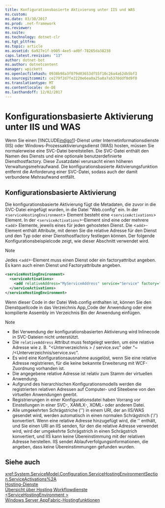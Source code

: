 ```yaml
---
title: Konfigurationsbasierte Aktivierung unter IIS und WAS
ms.custom: 
ms.date: 03/30/2017
ms.prod: .net-framework
ms.reviewer: 
ms.suite: 
ms.technology: dotnet-clr
ms.tgt_pltfrm: 
ms.topic: article
ms.assetid: 6a927e1f-b905-4ee5-ad0f-78265da38238
caps.latest.revision: "13"
author: dotnet-bot
ms.author: dotnetcontent
manager: wpickett
ms.openlocfilehash: 0938b98a3f079d03653df55f10c26a4a62db5bf3
ms.sourcegitcommit: ce279f2d7fe2220e6ea0a25a8a7a5370ddf8d9f0
ms.translationtype: MT
ms.contentlocale: de-DE
ms.lasthandoff: 12/02/2017
---
```

# <a name="configuration-based-activation-in-iis-and-was"></a>Konfigurationsbasierte Aktivierung unter IIS und WAS
Wenn Sie einen [!INCLUDE[indigo1](../../../../includes/indigo1-md.md)]-Dienst unter Internetinformationsdienste (IIS) oder Windows-Prozessaktivierungsdienst (WAS) hosten, müssen Sie normalerweise eine SVC-Datei bereitstellen. Die SVC-Datei enthält den Namen des Diensts und eine optionale benutzerdefinierte Diensthostfactory. Diese Zusatzdatei verursacht einen höheren Verwaltungsmehraufwand. Die konfigurationsbasierte Aktivierungsfunktion entfernt die Anforderung einer SVC-Datei, sodass auch der damit verbundene Mehraufwand entfällt.  
  
## <a name="configuration-based-activation"></a>Konfigurationsbasierte Aktivierung  
 Die konfigurationsbasierte Aktivierung fügt die Metadaten, die zuvor in die SVC-Datei eingefügt wurden, in die Datei "Web.config" ein. In der <`serviceHostingEnvironment`> Element besteht eine <`serviceActivations`> Element. In der <`serviceActivations`>-Element sind eine oder mehrere <`add`> Elemente, jeweils eines für jeden gehosteten Dienst. Die <`add`>-Element enthält Attribute, mit denen Sie die relative Adresse für den Dienst und den Typ oder einer Diensthostfactory festlegen können. Der folgende Konfigurationsbeispielcode zeigt, wie dieser Abschnitt verwendet wird.  
  
> [!NOTE]
>  Jedes <`add`>-Element muss einen Dienst oder ein factoryattribut angeben. Es kann auch einen Dienst und Factoryattribute angeben.  
  
```xml  
<serviceHostingEnvironment>  
  <serviceActivations>  
    <add relativeAddress="MyServiceAddress" service="Service" factory="MyServiceHostFactory"/>  
  </serviceActivations>  
</serviceHostingEnvironment>  
```  
  
 Wenn dieser Code in der Datei Web.config enthalten ist, können Sie den Dienstquellcode in das Verzeichnis App_Code der Anwendung oder eine kompilierte Assembly im Verzeichnis Bin der Anwendung einfügen.  
  
> [!NOTE]
>  -   Bei Verwendung der konfigurationsbasierten Aktivierung wird Inlinecode in SVC-Dateien nicht unterstützt.  
> -   Die `relativeAddress` Attribut muss festgelegt werden, um eine relative Adresse wie z. B. "\<Unterverzeichnis > / service.svc" oder "~ /\<Unterverzeichnis/service.svc".  
> -   Es wird eine Konfigurationsausnahme ausgelöst, wenn Sie eine relative Adresse registrieren, für die keine bekannte Erweiterung mit WCF-Zuordnung vorhanden ist.  
> -   Die angegebene relative Adresse ist relativ zum Stamm der virtuellen Anwendung.  
> -   Aufgrund des hierarchischen Konfigurationsmodells werden die registrierten relativen Adressen auf Computer- und Siteebene von den virtuellen Anwendungen geerbt.  
> -   Registrierungen in einer Konfigurationsdatei haben Vorrang vor Einstellungen in einer SVC-, XAMLX-, XOML- oder anderen Datei.  
> -   Alle umgekehrten Schrägstriche ('\') in einem URI, der an IIS/WAS gesendet wird, werden automatisch in einen normalen Schrägstrich ('/') konvertiert. Wenn eine relative Adresse hinzugefügt wird, die '\' enthält, und Sie einen URI an IIS senden, für den die relative Adresse verwendet wird, wird der umgekehrte Schrägstrich in einen Schrägstrich konvertiert, und IIS kann keine Übereinstimmung mit der relativen Adresse herstellen. IIS sendet Ablaufverfolgungsinformationen, die angeben, dass keine Übereinstimmungen gefunden wurden.  
  
## <a name="see-also"></a>Siehe auch  
 <xref:System.ServiceModel.Configuration.ServiceHostingEnvironmentSection.ServiceActivations%2A>  
 [Hosting-Dienste](../../../../docs/framework/wcf/hosting-services.md)  
 [Übersicht über Hosting Workflowdienste](../../../../docs/framework/wcf/feature-details/hosting-workflow-services-overview.md)  
 [\<ServiceHostingEnvironment >](../../../../docs/framework/configure-apps/file-schema/wcf/servicehostingenvironment.md)  
 [Windows Server AppFabric-Hostingfunktionen](http://go.microsoft.com/fwlink/?LinkId=201276)
